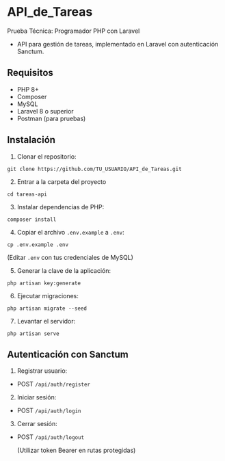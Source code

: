 
# API_de_Tareas
Prueba Técnica: Programador PHP con Laravel 
- API para gestión de tareas, implementado en Laravel con autenticación Sanctum.

## Requisitos
- PHP 8+
- Composer
- MySQL
- Laravel 8 o superior
- Postman (para pruebas)

## Instalación
1. Clonar el repositorio:
  ```
 git clone https://github.com/TU_USUARIO/API_de_Tareas.git
```
2. Entrar a la carpeta del proyecto
```
cd tareas-api
```
3. Instalar dependencias de PHP:
```
composer install
```
4. Copiar el archivo ```.env.example```  a ```.env```:
```
cp .env.example .env
```
(Editar ```.env``` con tus credenciales de MySQL)

5. Generar la clave de la aplicación:
```
php artisan key:generate
```
6. Ejecutar migraciones:
```
php artisan migrate --seed
```
7. Levantar el servidor:
```
php artisan serve
```

## Autenticación con Sanctum
1. Registrar usuario:
- POST  ```/api/auth/register```

2. Iniciar sesión:
- POST  ```/api/auth/login```

3. Cerrar sesión:
- POST  ```/api/auth/logout```

  (Utilizar token Bearer en rutas protegidas)
  
